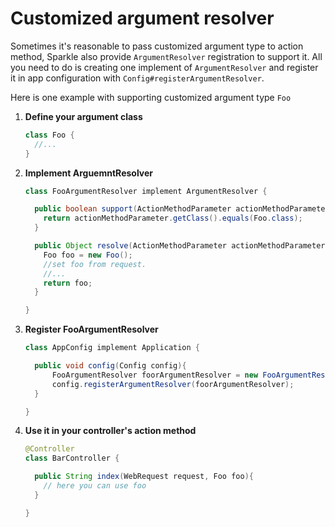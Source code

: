 # Customized argument resolver

Sometimes it's reasonable to pass customized argument type to action method, Sparkle also provide `ArgumentResolver` registration to support it. All you need to do is creating one implement of `ArgumentResolver` and register it in app configuration with `Config#registerArgumentResolver`.

Here is one example with supporting customized argument type `Foo`

1. __Define your argument class__

    ```java
    class Foo { 
      //... 
    }
    ```

2. __Implement ArguemntResolver__

    ```java
    class FooArgumentResolver implement ArgumentResolver {

      public boolean support(ActionMethodParameter actionMethodParameter) {
        return actionMethodParameter.getClass().equals(Foo.class);
      }

      public Object resolve(ActionMethodParameter actionMethodParameter, WebRequest request){
        Foo foo = new Foo();
        //set foo from request.
        //...
        return foo;
      }

    }
    ```

3. __Register FooArgumentResolver__

    ```java
    class AppConfig implement Application {

      public void config(Config config){
          FooArgumentResolver foorArgumentResolver = new FooArgumentResolver();
          config.registerArgumentResolver(foorArgumentResolver);
      }

    }
    ```

4. __Use it in your controller's action method__

    ```java
    @Controller
    class BarController {

      public String index(WebRequest request, Foo foo){
        // here you can use foo  
      }

    }

    ```



